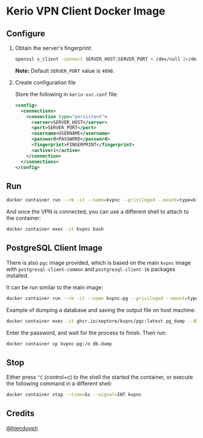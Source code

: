 # Kerio VPN Client Docker Image

## Configure

1. Obtain the server's fingerprint:

   ```bash
   openssl s_client -connect SERVER_HOST:SERVER_PORT < /dev/null 2>/dev/null | openssl x509 -fingerprint -md5 -noout -in /dev/stdin
   ```

   **Note:** Default `SERVER_PORT` value is `4090`.

2. Create configuration file

   Store the following in `kerio-svc.conf` file:

   ```xml
   <config>
     <connections>
       <connection type="persistent">
         <server>SERVER_HOST</server>
         <port>SERVER_PORT</port>
         <username>USERNAME</username>
         <password>PASSWORD</password>
         <fingerprint>FINGERPRINT</fingerprint>
         <active>1</active>
       </connection>
     </connections>
   </config>
   ```

## Run

```sh
docker container run --rm -it --name=kvpnc --privileged --mount=type=bind,source=$(pwd)/kerio-svc.conf,target=/etc/kerio-kvc.conf,readonly ghcr.io/xeptore/kvpnc:latest
```

And once the VPN is connected, you can use a different shell to attach to the container:

```sh
docker container exec -it kvpnc bash
```

## PostgreSQL Client Image

There is also `pgc` image provided, which is based on the main `kvpnc` image with `postgresql-client-common` and `postgresql-client-16` packages installed.

It can be run similar to the main image:

```sh
docker container run --rm -it --name kvpnc-pg --privileged --mount=type=bind,source=$(pwd)/kerio-svc.conf,target=/etc/kerio-kvc.conf,readonly ghcr.io/xeptore/kvpnc/pgc:latest
```

Example of dumping a database and saving the output file on host machine:

```sh
docker container exec -it ghcr.io/xeptore/kvpnc/pgc:latest pg_dump --dbname=D --host=H --port=P --user=U --format=custom --file=o --compress=gzip:9
```

Enter the password, and wait for the process to finish. Then run:

```sh
docker container cp kvpnc-pg:/o db.dump
```

## Stop

Either press `^C` (control+c) to the shell the started the container, or execute the following command in a different shell:

```sh
docker container stop --time=5s --signal=INT kvpnc
```

## Credits

[@hienduyph](https://github.com/hienduyph)
